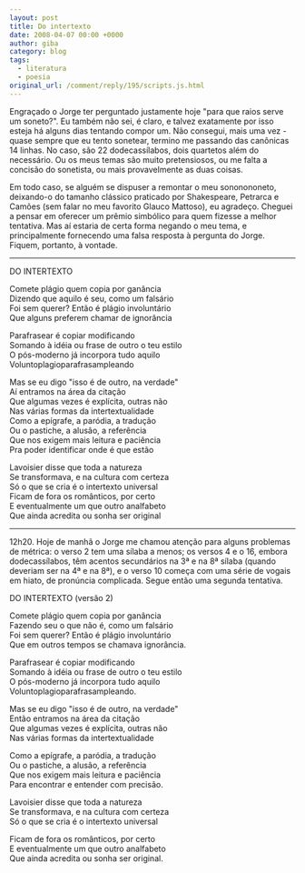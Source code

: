 ```yaml
---
layout: post
title: Do intertexto
date: 2008-04-07 00:00 +0000
author: giba
category: blog
tags:
  - literatura
  - poesia
original_url: /comment/reply/195/scripts.js.html
---
```


Engraçado o Jorge ter perguntado justamente hoje "para que raios serve um soneto?". Eu também não sei, é claro, e talvez exatamente por isso esteja há alguns dias tentando compor um. Não consegui, mais uma vez - quase sempre que eu tento sonetear, termino me passando das canônicas 14 linhas. No caso, são 22 dodecassílabos, dois quartetos além do necessário. Ou os meus temas são muito pretensiosos, ou me falta a concisão do sonetista, ou mais provavelmente as duas coisas.

Em todo caso, se alguém se dispuser a remontar o meu sononononeto, deixando-o do tamanho clássico praticado por Shakespeare, Petrarca e Camões (sem falar no meu favorito Glauco Mattoso), eu agradeço. Cheguei a pensar em oferecer um prêmio simbólico para quem fizesse a melhor tentativa. Mas aí estaria de certa forma negando o meu tema, e principalmente fornecendo uma falsa resposta à pergunta do Jorge. Fiquem, portanto, à vontade.

**********

DO INTERTEXTO

Comete plágio quem copia por ganância  
Dizendo que aquilo é seu, como um falsário  
Foi sem querer? Então é plágio involuntário  
Que alguns preferem chamar de ignorância

Parafrasear é copiar modificando  
Somando à idéia ou frase de outro o teu estilo  
O pós-moderno já incorpora tudo aquilo  
Voluntoplagioparafrasampleando

Mas se eu digo "isso é de outro, na verdade"  
Aí entramos na área da citação  
Que algumas vezes é explícita, outras não  
Nas várias formas da intertextualidade  
Como a epígrafe, a paródia, a tradução  
Ou o pastiche, a alusão, a referência  
Que nos exigem mais leitura e paciência  
Pra poder identificar onde é que estão

Lavoisier disse que toda a natureza  
Se transformava, e na cultura com certeza  
Só o que se cria é o intertexto universal  
Ficam de fora os românticos, por certo  
E eventualmente um que outro analfabeto  
Que ainda acredita ou sonha ser original

***********

12h20. Hoje de manhã o Jorge me chamou atenção para alguns problemas de métrica: o verso 2 tem uma sílaba a menos; os versos 4 e o 16, embora dodecassílabos, têm acentos secundários na 3ª e na 8ª sílaba (quando deveriam ser na 4ª e na 8ª), e o verso 10 começa com uma série de vogais em hiato, de pronúncia complicada. Segue então uma segunda tentativa.

DO INTERTEXTO (versão 2) 

Comete plágio quem copia por ganância  
Fazendo seu o que não é, como um falsário  
Foi sem querer? Então é plágio involuntário  
Que em outros tempos se chamava ignorância.

Parafrasear é copiar modificando  
Somando à idéia ou frase de outro o teu estilo  
O pós-moderno já incorpora tudo aquilo  
Voluntoplagioparafrasampleando.

Mas se eu digo "isso é de outro, na verdade"  
Então entramos na área da citação  
Que algumas vezes é explícita, outras não  
Nas várias formas da intertextualidade

Como a epígrafe, a paródia, a tradução  
Ou o pastiche, a alusão, a referência  
Que nos exigem mais leitura e paciência  
Para encontrar e entender com precisão.

Lavoisier disse que toda a natureza  
Se transformava, e na cultura com certeza  
Só o que se cria é o intertexto universal

Ficam de fora os românticos, por certo  
E eventualmente um que outro analfabeto  
Que ainda acredita ou sonha ser original.
